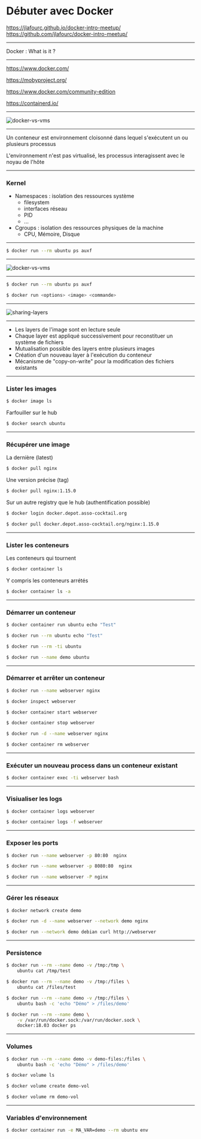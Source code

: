 # Débuter avec Docker

https://jlafourc.github.io/docker-intro-meetup/
https://github.com/jlafourc/docker-intro-meetup/

---

Docker : What is it ? 

---

https://www.docker.com/

https://mobyproject.org/

https://www.docker.com/community-edition

https://containerd.io/

---

![docker-vs-vms](comparison-docker-vm.png)

---

Un conteneur est environnement cloisonné dans lequel s'exécutent un ou plusieurs processus

L'environnement n'est pas virtualisé, les processus interagissent avec le noyau de l'hôte

---

### Kernel

* Namespaces : isolation des ressources système
  * filesystem
  * interfaces réseau 
  * PID
  * ...
* Cgroups : isolation des ressources physiques de la machine
  * CPU, Mémoire, Disque 

---

```bash
$ docker run --rm ubuntu ps auxf
```

---

![docker-vs-vms](docker-client-daemon.png)

---

```bash
$ docker run --rm ubuntu ps auxf
```

```bash
$ docker run <options> <image> <commande>
```

---

![sharing-layers](sharing-layers.jpg)

---

* Les layers de l'image sont en lecture seule
* Chaque layer est appliqué successivement pour reconstituer un système de fichiers
* Mutualisation possible des layers entre plusieurs images
* Création d'un nouveau layer à l'exécution du conteneur
* Mécanisme de "copy-on-write" pour la modification des fichiers existants

---

### Lister les images 


```bash
$ docker image ls
```

Farfouiller sur le hub

```bash
$ docker search ubuntu
```

---

### Récupérer une image

La dernière (latest)

```bash
$ docker pull nginx
```

Une version précise (tag)

```bash
$ docker pull nginx:1.15.0
```

Sur un autre registry que le hub (authentification possible)

```bash
$ docker login docker.depot.asso-cocktail.org
```

```bash
$ docker pull docker.depot.asso-cocktail.org/nginx:1.15.0
```

---

### Lister les conteneurs

Les conteneurs qui tournent

```bash
$ docker container ls
```

Y compris les conteneurs arrétés

```bash
$ docker container ls -a 
```

---

### Démarrer un conteneur

```bash
$ docker container run ubuntu echo "Test" 
```

```bash
$ docker run --rm ubuntu echo "Test" 
```

```bash
$ docker run --rm -ti ubuntu 
```

```bash
$ docker run --name demo ubuntu 
```

---

### Démarrer et arrêter un conteneur

```bash
$ docker run --name webserver nginx 
```

```bash
$ docker inspect webserver 
```

```bash
$ docker container start webserver 
```

```bash
$ docker container stop webserver 
```

```bash
$ docker run -d --name webserver nginx 
```

```bash
$ docker container rm webserver 
```

---

### Exécuter un nouveau process dans un conteneur existant

```bash
$ docker container exec -ti webserver bash 
```

---

### Visiualiser les logs


```bash
$ docker container logs webserver 
```

```bash
$ docker container logs -f webserver 
```

---

### Exposer les ports 


```bash
$ docker run --name webserver -p 80:80  nginx
```

```bash
$ docker run --name webserver -p 8080:80  nginx
```

```bash
$ docker run --name webserver -P nginx
```

---

### Gérer les réseaux 

```bash
$ docker network create demo
```

```bash
$ docker run -d --name webserver --network demo nginx
```

```bash
$ docker run --network demo debian curl http://webserver
```

---

### Persistence

```bash
$ docker run --rm --name demo -v /tmp:/tmp \
    ubuntu cat /tmp/test
```

```bash
$ docker run --rm --name demo -v /tmp:/files \
    ubuntu cat /files/test
```

```bash
$ docker run --rm --name demo -v /tmp:/files \
    ubuntu bash -c 'echo "Démo" > /files/demo'
```

```bash
$ docker run --rm --name demo \
    -v /var/run/docker.sock:/var/run/docker.sock \
    docker:18.03 docker ps
```

---

### Volumes

```bash
$ docker run --rm --name demo -v demo-files:/files \
    ubuntu bash -c 'echo "Démo" > /files/demo'
```

```bash
$ docker volume ls
```

```bash
$ docker volume create demo-vol
```

```bash
$ docker volume rm demo-vol
```

---

### Variables d'environnement

```bash
$ docker container run -e MA_VAR=demo --rm ubuntu env
```
